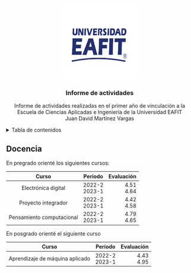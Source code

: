 <a name="readme-top"></a>

<!-- PROJECT LOGO -->
<br />
<div align="center">
  <a href="https://github.com/othneildrew/Best-README-Template">
    <img src="Figs/EAFIT_Logo.png" alt="Logo" width="200" height="200">
  </a>

  <h3 align="center">Informe de actividades</h3>

  <p align="center">
    Informe de actividades realizadas en el primer año de vinculación a la Escuela de Ciencias Aplicadas e Ingeniería de la Universidad EAFIT  <br />
    Juan David Martínez Vargas
  </p>
</div>


<!-- TABLE OF CONTENTS -->
<details>
  <summary>Tabla de contenidos</summary>
  <ol>
    <li><a href="#Introducción">Introducción</a></li>
    <li><a href="#Docencia">Docencia</a></li>
    <li><a href="#Investigacion">Investigación</a></li>
    <li><a href="#Servicio">Servicio</a></li>
    <li><a href="#Resumen">Resumen de actividades</a></li>
  </ol>
</details>

## **Docencia**

En pregrado orienté los siguientes cursos:

| Curso                       | Período              | Evaluación     |
| :----------------:          | :------:             | ----:          |
| Electrónica digital         |   2022-2 <br> 2023-1 | 4.51 <br> 4.64 |
| Proyecto integrador         |   2022-2 <br> 2023-1 | 4.42 <br> 4.58 |
| Pensamiento computacional   |   2022-2 <br> 2023-1 | 4.79 <br> 4.65 |

En posgrado orienté el siguiente curso

| Curso                           | Período              | Evaluación     |
| :----------------:              | :------:             | ----:          |
| Aprendizaje de máquina aplicado |   2022-2 <br> 2023-1 | 4.43 <br> 4.95 |
